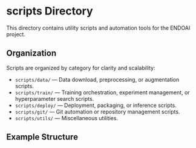 # scripts Directory

This directory contains utility scripts and automation tools for the ENDOAI project.

## Organization

Scripts are organized by category for clarity and scalability:

- `scripts/data/` — Data download, preprocessing, or augmentation scripts.
- `scripts/train/` — Training orchestration, experiment management, or hyperparameter search scripts.
- `scripts/deploy/` — Deployment, packaging, or inference scripts.
- `scripts/git/` — Git automation or repository management scripts.
- `scripts/utils/` — Miscellaneous utilities.

## Example Structure
